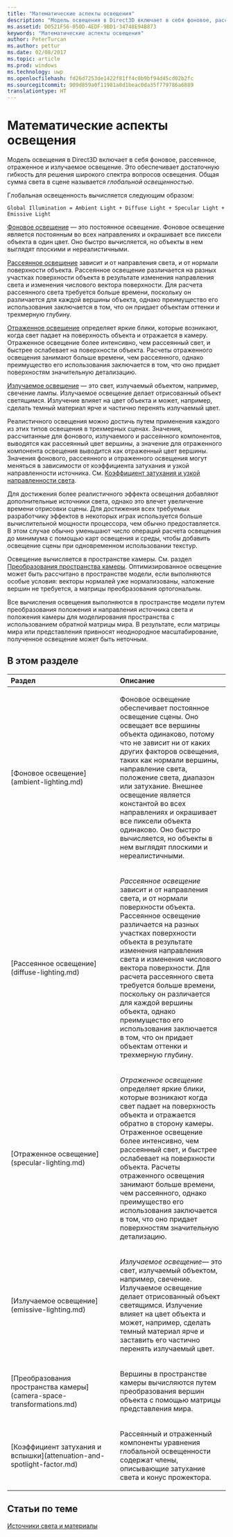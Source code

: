 ```yaml
---
title: "Математические аспекты освещения"
description: "Модель освещения в Direct3D включает в себя фоновое, рассеянное, отраженное и излучаемое освещение. Это обеспечивает достаточную гибкость для решения широкого спектра вопросов освещения. Общая сумма света в сцене называется глобальной освещенностью."
ms.assetid: D0521F56-050D-4EDF-9BD1-34748E94B873
keywords: "Математические аспекты освещения"
author: PeterTurcan
ms.author: pettur
ms.date: 02/08/2017
ms.topic: article
ms.prod: windows
ms.technology: uwp
ms.openlocfilehash: fd26d7253de1422f81ff4c0b9bf94d45cd02b2fc
ms.sourcegitcommit: 909d859a0f11981a8d1beac0da35f779786a6889
translationtype: HT
---
```

# <a name="mathematics-of-lighting"></a>Математические аспекты освещения


Модель освещения в Direct3D включает в себя фоновое, рассеянное, отраженное и излучаемое освещение. Это обеспечивает достаточную гибкость для решения широкого спектра вопросов освещения. Общая сумма света в сцене называется *глобальной освещенностью*.

Глобальная освещенность вычисляется следующим образом:

```
Global Illumination = Ambient Light + Diffuse Light + Specular Light + Emissive Light 
```

[Фоновое освещение](ambient-lighting.md) — это постоянное освещение. Фоновое освещение является постоянным во всех направлениях и окрашивает все пиксели объекта в один цвет. Оно быстро вычисляется, но объекты в нем выглядят плоскими и нереалистичными.

[Рассеянное освещение](diffuse-lighting.md) зависит и от направления света, и от нормали поверхности объекта. Рассеянное освещение различается на разных участках поверхности объекта в результате изменения направления света и изменения числового вектора поверхности. Для расчета рассеянного света требуется больше времени, поскольку он различается для каждой вершины объекта, однако преимущество его использования заключается в том, что он придает объектам оттенки и трехмерную глубину.

[Отраженное освещение](specular-lighting.md) определяет яркие блики, которые возникают, когда свет падает на поверхность объекта и отражается в камеру. Отраженное освещение более интенсивно, чем рассеянный свет, и быстрее ослабевает на поверхности объекта. Расчеты отраженного освещения занимают больше времени, чем рассеянного, однако преимущество его использования заключается в том, что оно придает поверхностям значительную детализацию.

[Излучаемое освещение](emissive-lighting.md) — это свет, излучаемый объектом, например, свечение лампы. Излучаемое освещение делает отрисованный объект светящимся. Излучение влияет на цвет объекта и может, например, сделать темный материал ярче и частично перенять излучаемый цвет.

Реалистичного освещения можно достичь путем применения каждого из этих типов освещения в трехмерных сценах. Значения, рассчитанные для фонового, излучаемого и рассеянного компонентов, выводятся как рассеянный цвет вершины, а значение для отраженного компонента освещения выводится как отраженный цвет вершины. Значения фонового, рассеянного и отраженного освещения могут меняться в зависимости от коэффициента затухания и узкой направленности источника. См. [Коэффициент затухания и узкой направленности света](attenuation-and-spotlight-factor.md).

Для достижения более реалистичного эффекта освещения добавляют дополнительные источники света, однако это влечет увеличение времени отрисовки сцены. Для достижения всех требуемых разработчику эффектов в некоторых играх используется больше вычислительной мощности процессора, чем обычно предоставляется. В этом случае обычно уменьшают число операций расчета освещения до минимума с помощью карт освещения и среды, чтобы добавить освещение сцены при одновременном использовании текстур.

Освещение вычисляется в пространстве камеры. См. раздел [Преобразования пространства камеры](camera-space-transformations.md). Оптимизированное освещение может быть рассчитано в пространстве модели, если выполняются особые условия: векторы нормалей уже нормализованы, наложение вершин не требуется, а матрицы преобразования ортогональны.

Все вычисления освещения выполняются в пространстве модели путем преобразования положения и направления источника света и положения камеры для моделирования пространства с использованием обратной матрицы мира. В результате, если матрицы мира или представления привносят неоднородное масштабирование, полученное освещение может быть неточным.

## <a name="span-idin-this-sectionspanin-this-section"></a><span id="in-this-section"></span>В этом разделе


<table>
<colgroup>
<col width="50%" />
<col width="50%" />
</colgroup>
<thead>
<tr class="header">
<th align="left">Раздел</th>
<th align="left">Описание</th>
</tr>
</thead>
<tbody>
<tr class="odd">
<td align="left"><p>[Фоновое освещение](ambient-lighting.md)</p></td>
<td align="left"><p>Фоновое освещение обеспечивает постоянное освещение сцены. Оно освещает все вершины объекта одинаково, потому что не зависит ни от каких других факторов освещения, таких как нормали вершины, направление света, положение света, диапазон или затухание. Внешнее освещение является константой во всех направлениях и окрашивает все пиксели объекта одинаково. Оно быстро вычисляется, но объекты в нем выглядят плоскими и нереалистичными.</p></td>
</tr>
<tr class="even">
<td align="left"><p>[Рассеянное освещение](diffuse-lighting.md)</p></td>
<td align="left"><p><em>Рассеянное освещение</em> зависит и от направления света, и от нормали поверхности объекта. Рассеянное освещение различается на разных участках поверхности объекта в результате изменения направления света и изменения числового вектора поверхности. Для расчета рассеянного света требуется больше времени, поскольку он различается для каждой вершины объекта, однако преимущество его использования заключается в том, что он придает объектам оттенки и трехмерную глубину.</p></td>
</tr>
<tr class="odd">
<td align="left"><p>[Отраженное освещение](specular-lighting.md)</p></td>
<td align="left"><p><em>Отраженное освещение</em> определяет яркие блики, которые возникают когда свет падает на поверхность объекта и отражается обратно в сторону камеры. Отраженное освещение более интенсивно, чем рассеянный свет, и быстрее ослабевает на поверхности объекта. Расчеты отраженного освещения занимают больше времени, чем рассеянного, однако преимущество его использования заключается в том, что оно придает поверхностям значительную детализацию.</p></td>
</tr>
<tr class="even">
<td align="left"><p>[Излучаемое освещение](emissive-lighting.md)</p></td>
<td align="left"><p><em>Излучаемое освещение</em>— это свет, излучаемый объектом, например, свечение. Излучаемое освещение делает отрисованный объект светящимся. Излучение влияет на цвет объекта и может, например, сделать темный материал ярче и заставить его частично перенять излучаемый цвет.</p></td>
</tr>
<tr class="odd">
<td align="left"><p>[Преобразования пространства камеры](camera-space-transformations.md)</p></td>
<td align="left"><p>Вершины в пространстве камеры вычисляются путем преобразования вершин объекта с помощью матрицы представления мира.</p></td>
</tr>
<tr class="even">
<td align="left"><p>[Коэффициент затухания и вспышки](attenuation-and-spotlight-factor.md)</p></td>
<td align="left"><p>Рассеянный и отраженный компоненты уравнения глобальной освещенности содержат члены, описывающие затухание света и конус прожектора.</p></td>
</tr>
</tbody>
</table>

 

## <a name="span-idrelated-topicsspanrelated-topics"></a><span id="related-topics"></span>Статьи по теме


[Источники света и материалы](lights-and-materials.md)

 

 




